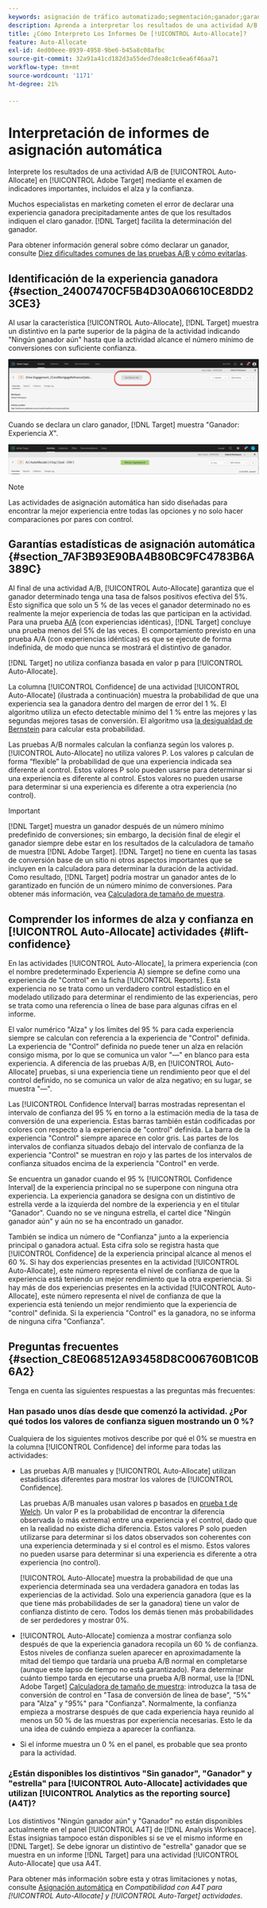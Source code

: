 ```yaml
---
keywords: asignación de tráfico automatizado;segmentación;ganador;garantía estadística;confianza;determinar ganador;alza;confianza;predeterminado;experiencia predeterminada;asignación automática;asignación automática
description: Aprenda a interpretar los resultados de una actividad A/B de [!UICONTROL Auto-Allocate] en Adobe [!DNL Target] examinando los indicadores importantes, incluidos el alza y la confianza.
title: ¿Cómo Interpreto Los Informes De [!UICONTROL Auto-Allocate]?
feature: Auto-Allocate
exl-id: 4ed00eee-8939-4958-9be6-b45a8c08afbc
source-git-commit: 32a91a41cd182d3a55ded7dea8c1c6ea6f46aa71
workflow-type: tm+mt
source-wordcount: '1171'
ht-degree: 21%

---
```


# Interpretación de informes de asignación automática

Interprete los resultados de una actividad A/B de [!UICONTROL Auto-Allocate] en [!UICONTROL Adobe Target] mediante el examen de indicadores importantes, incluidos el alza y la confianza.

Muchos especialistas en marketing cometen el error de declarar una experiencia ganadora precipitadamente antes de que los resultados indiquen el claro ganador. [!DNL Target] facilita la determinación del ganador.

Para obtener información general sobre cómo declarar un ganador, consulte [Diez dificultades comunes de las pruebas A/B y cómo evitarlas](/help/main/c-activities/t-test-ab/common-ab-testing-pitfalls.md).

## Identificación de la experiencia ganadora {#section_24007470CF5B4D30A06610CE8DD23CE3}

Al usar la característica [!UICONTROL Auto-Allocate], [!DNL Target] muestra un distintivo en la parte superior de la página de la actividad indicando &quot;Ningún ganador aún&quot; hasta que la actividad alcance el número mínimo de conversiones con suficiente confianza.

![Sin distintivo ganador](/help/main/c-activities/automated-traffic-allocation/assets/no-winner.png)

Cuando se declara un claro ganador, [!DNL Target] muestra &quot;Ganador: Experiencia *X*&quot;.

![imagen ganadora](assets/winner.png)

>[!NOTE]
>
>Las actividades de asignación automática han sido diseñadas para encontrar la mejor experiencia entre todas las opciones y no solo hacer comparaciones por pares con control.

## Garantías estadísticas de asignación automática {#section_7AF3B93E90BA4B80BC9FC4783B6A389C}

Al final de una actividad A/B, [!UICONTROL Auto-Allocate] garantiza que el ganador determinado tenga una tasa de falsos positivos efectiva del 5%. Esto significa que solo un 5 % de las veces el ganador determinado no es realmente la mejor experiencia de todas las que participan en la actividad. Para una prueba [A/A](/help/main/c-activities/t-test-ab/aa-testing.md) (con experiencias idénticas), [!DNL Target] concluye una prueba menos del 5% de las veces. El comportamiento previsto en una prueba A/A (con experiencias idénticas) es que se ejecute de forma indefinida, de modo que nunca se mostrará el distintivo de ganador.

[!DNL Target] no utiliza confianza basada en valor p para [!UICONTROL Auto-Allocate].

La columna [!UICONTROL Confidence] de una actividad [!UICONTROL Auto-Allocate] (ilustrada a continuación) muestra la probabilidad de que una experiencia sea la ganadora dentro del margen de error del 1 %. El algoritmo utiliza un efecto detectable mínimo del 1 % entre las mejores y las segundas mejores tasas de conversión. El algoritmo usa [la desigualdad de Bernstein](https://en.wikipedia.org/wiki/Bernstein_inequalities_%28probability_theory%29) para calcular esta probabilidad.

Las pruebas A/B normales calculan la confianza según los valores p. [!UICONTROL Auto-Allocate] no utiliza valores P. Los valores p calculan de forma “flexible” la probabilidad de que una experiencia indicada sea diferente al control. Estos valores P solo pueden usarse para determinar si una experiencia es diferente al control. Estos valores no pueden usarse para determinar si una experiencia es diferente a otra experiencia (no control).

>[!IMPORTANT]
>
>[!DNL Target] muestra un ganador después de un número mínimo predefinido de conversiones; sin embargo, la decisión final de elegir el ganador siempre debe estar en los resultados de la calculadora de tamaño de muestra [!DNL Adobe Target]. [!DNL Target] no tiene en cuenta las tasas de conversión base de un sitio ni otros aspectos importantes que se incluyen en la calculadora para determinar la duración de la actividad. Como resultado, [!DNL Target] podría mostrar un ganador antes de lo garantizado en función de un número mínimo de conversiones. Para obtener más información, vea [Calculadora de tamaño de muestra](/help/main/c-activities/t-test-ab/sample-size-determination.md#section_6B8725BD704C4AFE939EF2A6B6E834E6).

## Comprender los informes de alza y confianza en [!UICONTROL Auto-Allocate] actividades {#lift-confidence}

En las actividades [!UICONTROL Auto-Allocate], la primera experiencia (con el nombre predeterminado Experiencia A) siempre se define como una experiencia de &quot;Control&quot; en la ficha [!UICONTROL Reports]. Esta experiencia no se trata como un verdadero control estadístico en el modelado utilizado para determinar el rendimiento de las experiencias, pero se trata como una referencia o línea de base para algunas cifras en el informe.

El valor numérico &quot;Alza&quot; y los límites del 95 % para cada experiencia siempre se calculan con referencia a la experiencia de &quot;Control&quot; definida. La experiencia de &quot;Control&quot; definida no puede tener un alza en relación consigo misma, por lo que se comunica un valor &quot;—&quot; en blanco para esta experiencia. A diferencia de las pruebas A/B, en [!UICONTROL Auto-Allocate] pruebas, si una experiencia tiene un rendimiento peor que el del control definido, no se comunica un valor de alza negativo; en su lugar, se muestra &quot;—&quot;.

Las [!UICONTROL Confidence Interval] barras mostradas representan el intervalo de confianza del 95 % en torno a la estimación media de la tasa de conversión de una experiencia. Estas barras también están codificadas por colores con respecto a la experiencia de &quot;control&quot; definida. La barra de la experiencia &quot;Control&quot; siempre aparece en color gris. Las partes de los intervalos de confianza situados debajo del intervalo de confianza de la experiencia &quot;Control&quot; se muestran en rojo y las partes de los intervalos de confianza situados encima de la experiencia &quot;Control&quot; en verde.

Se encuentra un ganador cuando el 95 % [!UICONTROL Confidence Interval] de la experiencia principal no se superpone con ninguna otra experiencia. La experiencia ganadora se designa con un distintivo de estrella verde a la izquierda del nombre de la experiencia y en el titular &quot;Ganador&quot;. Cuando no se ve ninguna estrella, el cartel dice &quot;Ningún ganador aún&quot; y aún no se ha encontrado un ganador.

También se indica un número de &quot;Confianza&quot; junto a la experiencia principal o ganadora actual. Esta cifra solo se registra hasta que [!UICONTROL Confidence] de la experiencia principal alcance al menos el 60 %. Si hay dos experiencias presentes en la actividad [!UICONTROL Auto-Allocate], este número representa el nivel de confianza de que la experiencia está teniendo un mejor rendimiento que la otra experiencia. Si hay más de dos experiencias presentes en la actividad [!UICONTROL Auto-Allocate], este número representa el nivel de confianza de que la experiencia está teniendo un mejor rendimiento que la experiencia de &quot;control&quot; definida. Si la experiencia &quot;Control&quot; es la ganadora, no se informa de ninguna cifra &quot;Confianza&quot;.

## Preguntas frecuentes {#section_C8E068512A93458D8C006760B1C0B6A2}

Tenga en cuenta las siguientes respuestas a las preguntas más frecuentes:

### Han pasado unos días desde que comenzó la actividad. ¿Por qué todos los valores de confianza siguen mostrando un 0 %?

Cualquiera de los siguientes motivos describe por qué el 0% se muestra en la columna [!UICONTROL Confidence] del informe para todas las actividades:

* Las pruebas A/B manuales y [!UICONTROL Auto-Allocate] utilizan estadísticas diferentes para mostrar los valores de [!UICONTROL Confidence].

  Las pruebas A/B manuales usan valores p basados en [prueba t de Welch](https://en.wikipedia.org/wiki/Welch%27s_t-test). Un valor P es la probabilidad de encontrar la diferencia observada (o más extrema) entre una experiencia y el control, dado que en la realidad no existe dicha diferencia. Estos valores P solo pueden utilizarse para determinar si los datos observados son coherentes con una experiencia determinada y si el control es el mismo. Estos valores no pueden usarse para determinar si una experiencia es diferente a otra experiencia (no control).

  [!UICONTROL Auto-Allocate] muestra la probabilidad de que una experiencia determinada sea una verdadera ganadora en todas las experiencias de la actividad. Solo una experiencia ganadora (que es la que tiene más probabilidades de ser la ganadora) tiene un valor de confianza distinto de cero. Todos los demás tienen más probabilidades de ser perdedores y mostrar 0%.

* [!UICONTROL Auto-Allocate] comienza a mostrar confianza solo después de que la experiencia ganadora recopila un 60 % de confianza. Estos niveles de confianza suelen aparecer en aproximadamente la mitad del tiempo que tardaría una prueba A/B normal en completarse (aunque este lapso de tiempo no está garantizado). Para determinar cuánto tiempo tarda en ejecutarse una prueba A/B normal, use la [!DNL Adobe Target] [Calculadora de tamaño de muestra](/help/main/c-activities/t-test-ab/sample-size-determination.md#section_6B8725BD704C4AFE939EF2A6B6E834E6): introduzca la tasa de conversión de control en &quot;Tasa de conversión de línea de base&quot;, &quot;5%&quot; para &quot;Alza&quot; y &quot;95%&quot; para &quot;Confianza&quot;. Normalmente, la confianza empieza a mostrarse después de que cada experiencia haya reunido al menos un 50 % de las muestras por experiencia necesarias. Esto le da una idea de cuándo empieza a aparecer la confianza.

* Si el informe muestra un 0 % en el panel, es probable que sea pronto para la actividad.

### ¿Están disponibles los distintivos &quot;Sin ganador&quot;, &quot;Ganador&quot; y &quot;estrella&quot; para [!UICONTROL Auto-Allocate] actividades que utilizan [!UICONTROL Analytics as the reporting source] (A4T)?

Los distintivos &quot;Ningún ganador aún&quot; y &quot;Ganador&quot; no están disponibles actualmente en el panel [!UICONTROL A4T] de [!DNL Analysis Workspace]. Estas insignias tampoco están disponibles si se ve el mismo informe en [!DNL Target]. Se debe ignorar un distintivo de &quot;estrella&quot; ganador que se muestra en un informe [!DNL Target] para una actividad [!UICONTROL Auto-Allocate] que usa A4T.

Para obtener más información sobre esta y otras limitaciones y notas, consulte [Asignación automática](/help/main/c-integrating-target-with-mac/a4t/a4t-at-aa.md#aa) en *Compatibilidad con A4T para [!UICONTROL Auto-Allocate] y [!UICONTROL Auto-Target] actividades*.


